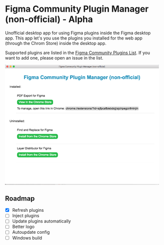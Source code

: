 # Figma Community Plugin Manager (non-official) - Alpha

Unofficial desktop app for using Figma plugins inside the Figma desktop app. This app let's you use the plugins you installed for the web app (through the Chrom Store) inside the desktop app.

Supported plugins are listed in the [Figma Community Plugins List](https://github.com/carloslfu/figma-community-plugins). If you want to add one, please open an issue in the list.

![Figma Community Plugin Manager](/screenshoots/app.png)

## Roadmap

- [x] Refresh plugins
- [ ] Inject plugins
- [ ] Update plugins automatically
- [ ] Better logo
- [ ] Autoupdate config
- [ ] Windows build
